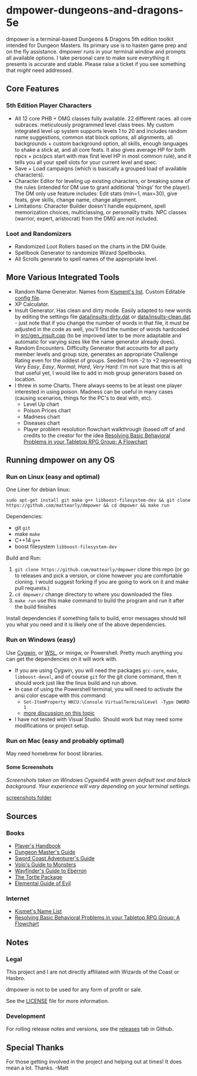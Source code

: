 # dmpower-dungeons-and-dragons-5e

dmpower is a terminal-based Dungeons & Dragons 5th edition toolkit intended for Dungeon Masters. Its primary use is to hasten game prep and on the fly assistance. dmpower runs in your terminal window and prompts all available options. I take personal care to make sure everything it presents is accurate and stable. Please raise a ticket if you see something that *might* need addressed.

## Core Features

### 5th Edition Player Characters

- All 12 core PHB + DMG classes fully available. 22 different races. all core subraces. meticulously programmed level class trees. My custom integrated level up system supports levels 1 to 20 and includes random name suggestions, common stat block options, all alignments, all backgrounds + custom background option, all skills, enough languages to shake a stick at, and all core feats.  It also gives average HP for both npcs + pcs(pcs start with max first level HP in most common rule), and it tells you all your spell slots for your current level and spec.
- Save + Load campaigns (which is basically a grouped load of available characters).
- Character Editor for leveling up existing characters, or breaking some of the rules (intended for DM use to grant additional 'things' for the player). The DM only use feature includes: Edit stats (min=1, max=30), give feats, give skills, change name, change alignment.
- Limitations: Character Builder doesn't handle equipment, spell memorization choices, multiclassing, or personality traits. NPC classes (warrior, expert, aristocrat) from the DMG are not included. 

### Loot and Randomizers

- Randomized Loot Rollers based on the charts in the DM Guide.
- Spellbook Generator to randomize Wizard Spellbooks.
- All Scrolls generate to spell names of the appropriate level.

## More Various Integrated Tools

- Random Name Generator. Names from [Kisment's list](http://www.dnd.kismetrose.com/pdfs/KismetsFantasyNames.pdf). Custom Editable [config file](data/names.dat).
- XP Calculator.
- Insult Generator. Has clean and dirty mode. Easily adapted to new words by editing the settings file [data/insults-dirty.dat](data/insults-dirty.dat) or [data/insults-clean.dat](data/insults-clean.dat) - just note that if you change the number of words in that file, it must be adjusted in the code as well, you'll find the number of words hardcoded in [src/gen_insult.cpp](src/gen_insult.cpp) (to be improved later to be more adaptable and automatic for varying sizes like the name generator already does).
- Random Encounters. Difficulty Generator that accounts for all party member levels and group size, generates an appropriate Challenge Rating even for the oddest of groups. Seeded from -2 to +2 representing _Very Easy_, _Easy_, _Normal_, _Hard_, _Very Hard_. I'm not sure that this is all that useful yet, I would like to add in mob group generators based on location.
- I threw in some Charts. There always seems to be at least one player interested in using poison. Madness can be useful in many cases (causing scenarios, things for the PC's to deal with, etc).
  - Level Up chart
  - Poison Prices chart
  - Madness chart
  - Diseases chart
  - Player problem resolution flowchart walkthrough (based off of and credits to the creator for the idea [Resolving Basic Behavioral Problems in your Tabletop RPG Group: A Flowchart](https://www.reddit.com/r/rpg/comments/3avp57/resolving_basic_behavioral_problems_in_your/)

## Running dmpower on any OS

### Run on Linux (easy and optimal)

One Liner for debian linux:

````sudo apt-get install git make g++ libboost-filesystem-dev && git clone https://github.com/mattearly/dmpower && cd dmpower && make run````

Dependencies:

- git `git`
- make `make`
- C++14 `g++`
- boost filesystem `libboost-filesystem-dev`

Build and Run:

1. `git clone https://github.com/mattearly/dmpower`  clone this repo (or go to releases and pick a version, or clone however you are comfortable cloning. I would suggest forking if you are going to work on it and make pull requests.)
2. `cd dmpower/`  change directory to where you downloaded the files
3. `make run` use this make command to build the program and run it after the build finishes

Install dependencies if something fails to build, error messages should tell you what you need and it is likely one of the above dependencies.

### Run on Windows (easy)

Use [Cygwin](https://www.cygwin.com/), or [WSL](https://msdn.microsoft.com/commandline/wsl/about), or mingw, or Powershell. Pretty much anything you can get the dependencies on it will work with.

- If you are using Cygwin, you will need the packages `gcc-core`, `make`, `libboost-devel`, and of course `git` for the git clone command, then it should work just like the linux build and run above.
- In case of using the Powershell terminal, you will need to activate the ansi color escape with this command:
  - `Set-ItemProperty HKCU:\Console VirtualTerminalLevel -Type DWORD 1`
  - [more discussion on this topic](https://stackoverflow.com/questions/51680709/colored-text-output-in-powershell-console-using-ansi-vt100-codes)
- I have not tested with Visual Studio. Should work but may need some modifications or project setup.

### Run on Mac (easy and probably optimal)

May need homebrew for boost libraries.

#### Some Screenshots

*Screenshots taken on Windows Cygwin64 with green default text and black background. Your experience will vary depending on your terminal settings.*

[screenshots folder](/img/)

## Sources

### Books

- [Player's Handbook](http://dnd.wizards.com/products/tabletop-games/rpg-products/rpg_playershandbook)
- [Dungeon Master's Guide](http://dnd.wizards.com/products/tabletop-games/rpg-products/dungeon-masters-guide)
- [Sword Coast Adventurer's Guide](http://dnd.wizards.com/products/tabletop-games/rpg-products/sc-adventurers-guide)
- [Volo's Guide to Monsters](http://dnd.wizards.com/products/tabletop-games/rpg-products/volos-guide-to-monsters)
- [Wayfinder's Guide to Eberron](https://www.dmsguild.com/product/247882/wayfinders-guide-to-eberron-5e)
- [The Tortle Package](https://www.dmsguild.com/product/221716/Tortle-Package-5e)
- [Elemental Guide of Evil](https://www.dmsguild.com/product/145542/Elemental-Evil-Players-Companion-5e)

### Internet

- [Kismet's Name List](http://www.dnd.kismetrose.com/MyCharacterNameList.html)
- [Resolving Basic Behavioral Problems in your Tabletop RPG Group: A Flowchart](https://www.reddit.com/r/rpg/comments/3avp57/resolving_basic_behavioral_problems_in_your/)

## Notes

### Legal

This project and I are not directly affiliated with Wizards of the Coast or Hasbro.

dmpower is not to be used for any form of profit or sale.

See the [LICENSE](LICENSE) file for more information.

### Development

For rolling release notes and versions, see the [releases](https://github.com/mattearly/dmpower-dungeons-and-dragons-5e/releases) tab in Github.

## Special Thanks

For those getting involved in the project and helping out at times! It does mean a lot. Thanks. -Matt